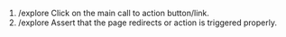 1. /explore Click on the main call to action button/link.
2. /explore Assert that the page redirects or action is triggered properly.